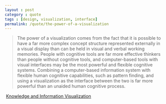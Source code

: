 ```yaml
---
layout : post
category : quote
tags : [design, visualization, interface]
permalink: /quote/the-power-of-a-visualization
---
```


> The power of a visualization comes from the fact that it is possible to have a far more complex concept structure represented externally in a visual display than can be held in visual and verbal working memories. People with cognitive tools are far more effective thinkers than people without cognitive tools, and computer-based tools with visual interfaces may be the most powerful and flexible cognitive systems. Combining a computer-based information system with flexible human cognitive capabilities, such as pattern finding, and using a visualization as the interface between the two is far more powerful than an unaided human cognitive process.

&#151; [Knowledge and Information Visualization](http://www.amazon.com/gp/product/3540269215/ref=as_li_qf_sp_asin_il_tl?ie=UTF8&camp=1789&creative=9325&creativeASIN=3540269215&linkCode=as2&tag=protocol7net-20)

